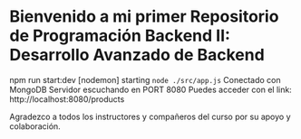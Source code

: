 # Bienvenido a mi primer Repositorio de Programación Backend II: Desarrollo Avanzado de Backend #

npm run start:dev 
[nodemon] starting `node ./src/app.js` 
Conectado con MongoDB 
Servidor escuchando en PORT 8080 
Puedes acceder con el link: http://localhost:8080/products 


Agradezco a todos los instructores y compañeros del curso por su apoyo y colaboración.
